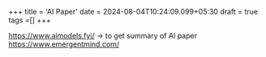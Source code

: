 +++
title = 'AI Paper'
date = 2024-08-04T10:24:09.099+05:30
draft = true
tags =[]
+++ 


https://www.aimodels.fyi/ -> to get summary of AI paper
https://www.emergentmind.com/